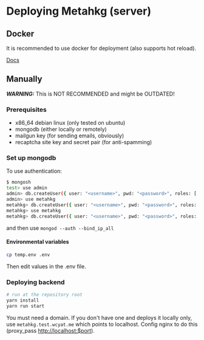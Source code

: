 # Deploying Metahkg (server)

## Docker

It is recommended to use docker for deployment (also supports hot reload).

[Docs](https://docs.metahkg.org/docs/category/deploy-metahkg)

## Manually

**_WARNING:_** This is NOT RECOMMENDED and might be OUTDATED!

### Prerequisites

- x86_64 debian linux (only tested on ubuntu)
- mongodb (either locally or remotely)
- mailgun key (for sending emails, obviously)
- recaptcha site key and secret pair (for anti-spamming)

### Set up mongodb

To use authentication:

```bash
$ mongosh
test> use admin
admin> db.createUser({ user: "<username>", pwd: "<password>", roles: [ "root", "userAdminAnyDatabase" ]})
admin> use metahkg
metahkg> db.createUser({ user: "<username>", pwd: "<password>", roles: [ { role: "readWrite", db: "metahkg" } ] })
metahkg> use metahkg
metahkg> db.createUser({ user: "<username>", pwd: "<password>", roles: [ { role: "readWrite", db: "metahkg" } ] })
```

and then use `mongod --auth --bind_ip_all`

#### Environmental variables

```bash
cp temp.env .env
```

Then edit values in the .env file.

### Deploying backend

```bash
# run at the repository root
yarn install
yarn run start
```

You must need a domain. If you don't have one and deploys it locally only,
use `metahkg.test.wcyat.me` which points to localhost. Config nginx to do this
(proxy_pass <http://localhost:$port>).
